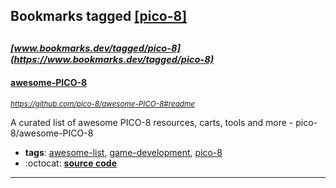 ## Bookmarks tagged [[pico-8]](https://www.bookmarks.dev?q=[pico-8])

_<sup><sup>[www.bookmarks.dev/tagged/pico-8](https://www.bookmarks.dev/tagged/pico-8)</sup></sup>_
---
#### [awesome-PICO-8](https://github.com/pico-8/awesome-PICO-8#readme)
_<sup>https://github.com/pico-8/awesome-PICO-8#readme</sup>_

A curated list of awesome PICO-8 resources, carts, tools and more - pico-8/awesome-PICO-8
* **tags**: [awesome-list](../tagged/awesome-list.md), [game-development](../tagged/game-development.md), [pico-8](../tagged/pico-8.md)
* :octocat: **[source code](https://github.com/pico-8/awesome-PICO-8#readme)**
---

